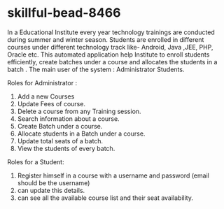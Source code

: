 # skillful-bead-8466

In a Educational Institute every year  technology trainings are conducted during summer and winter season. Students are enrolled in different courses under different technology track like- Android, Java ,JEE, PHP, Oracle etc. This automated application help Institute to enroll students efficiently, create batches under a course and allocates the students  in a batch . 
The main user of the system : 
Administrator 
Students.

Roles for Administrator :
1. Add a new Courses
2. Update Fees of course.
3. Delete  a course from any Training session.
4. Search information about a course.
5. Create Batch under a course.
6. Allocate students in a Batch under a course.
7. Update total seats of a batch.
8. View the students of every batch. 

Roles for a Student:
1. Register himself in a course with a username and password (email should be the username)
2. can update this details.
3. can see all the available course list and their seat availability.
	

